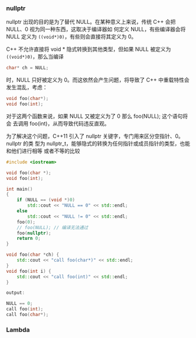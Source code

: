 ### nullptr

nullptr 出现的目的是为了替代 NULL。在某种意义上来说，传统 C++ 会把 NULL、0 视为同一种东西，这取决于编译器如
何定义 NULL，有些编译器会将 NULL 定义为 `((void*)0)`，有些则会直接将其定义为 0。

C++ 不允许直接将 void * 隐式转换到其他类型，但如果 NULL 被定义为 `((void*)0)`，那么当编译

```cpp
char* ch = NULL;
```
时，NULL 只好被定义为 0。而这依然会产生问题，将导致了 C++ 中重载特性会发生混乱，考虑：

```cpp
void foo(char*);
void foo(int);
```

对于这两个函数来说，如果 NULL 又被定义为了 0 那么 foo(NULL); 这个语句将会
去调用 foo(int)，从而导致代码违反直观。

为了解决这个问题，C++11 引入了 nullptr 关键字，专门用来区分空指针、0。nullptr 的类
型为 nullptr_t，能够隐式的转换为任何指针或成员指针的类型，也能和他们进行相等
或者不等的比较

```cpp
#include <iostream>

void foo(char *);
void foo(int);

int main()
{
    if (NULL == (void *)0)
        std::cout << "NULL == 0" << std::endl;
    else
        std::cout << "NULL != 0" << std::endl;
    foo(0);
    // foo(NULL); // 编译无法通过
    foo(nullptr);
    return 0;                    
}

void foo(char *ch) {
    std::cout << "call foo(char*)" << std::endl;    
}
void foo(int i) {
    std::cout << "call foo(int)" << std::endl;    
}

output:

NULL == 0;
call foo(int);
call foo(char*);
```

### Lambda


